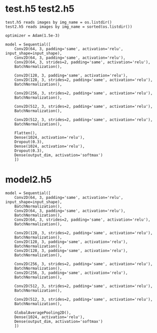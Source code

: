 # test.h5 test2.h5
	test.h5 reads images by img_name = os.listdir()
	test2.h5 reads images by img_name = sorted(os.listdir())

	optimizer = Adam(1.5e-3)

    model = Sequential([
        Conv2D(64, 3, padding='same', activation='relu', input_shape=input_shape),
        Conv2D(64, 3, padding='same', activation='relu'),
        Conv2D(64, 3, strides=2, padding='same', activation='relu'),
        BatchNormalization(),

        Conv2D(128, 3, padding='same', activation='relu'),
        Conv2D(128, 3, strides=2, padding='same', activation='relu'),
        BatchNormalization(),

        Conv2D(256, 3, strides=2, padding='same', activation='relu'),
        BatchNormalization(),

        Conv2D(512, 3, strides=2, padding='same', activation='relu'),
        BatchNormalization(),

        Conv2D(512, 3, strides=2, padding='same', activation='relu'),
        BatchNormalization(),

        Flatten(),
        Dense(1024, activation='relu'),
        Dropout(0.3),
        Dense(1024, activation='relu'),
        Dropout(0.3),
        Dense(output_dim, activation='softmax')
        ])

# model2.h5
	
    model = Sequential([
        Conv2D(64, 3, padding='same', activation='relu', input_shape=input_shape),
        BatchNormalization(),
        Conv2D(64, 3, padding='same', activation='relu'),
        BatchNormalization(),
        Conv2D(64, 3, strides=2, padding='same', activation='relu'),
        BatchNormalization(),

        Conv2D(128, 3, strides=2, padding='same', activation='relu'),
        BatchNormalization(),
        Conv2D(128, 3, padding='same', activation='relu'),
        BatchNormalization(),
        Conv2D(128, 3, padding='same', activation='relu'),
        BatchNormalization(),

        Conv2D(256, 3, strides=2, padding='same', activation='relu'),
        BatchNormalization(),
        Conv2D(256, 3, padding='same', activation='relu'),
        BatchNormalization(),

        Conv2D(512, 3, strides=2, padding='same', activation='relu'),
        BatchNormalization(),

        Conv2D(512, 3, strides=2, padding='same', activation='relu'),
        BatchNormalization(),

        GlobalAveragePooling2D(),
        Dense(1024, activation='relu'),
        Dense(output_dim, activation='softmax')
        ])
